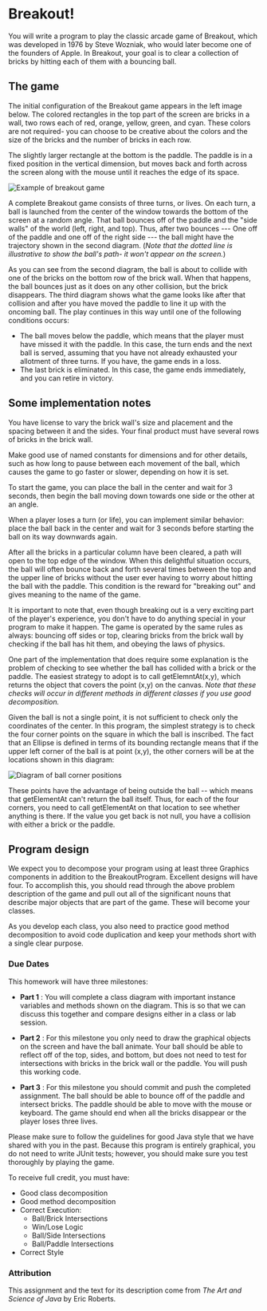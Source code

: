 
Breakout!
==========================

You will write a program to play the classic arcade game of Breakout, which
was developed in 1976 by Steve Wozniak, who would later become one of the founders 
of Apple. In Breakout, your goal is to clear a collection of bricks by hitting each of them with 
a bouncing ball.

## The game 

The initial configuration of the Breakout game appears in the left image below. The colored 
rectangles in the top part of the screen are bricks in a wall, two rows each of red, orange, yellow, green, and cyan.
These colors are not required- you can choose to be creative about the colors and the size of the bricks
and the number of bricks in each row.

The slightly larger rectangle at the bottom is the paddle. The paddle is in a fixed position in the vertical 
dimension, but moves back and forth across the screen along with the mouse until it 
reaches the edge of its space.

![Example of breakout game](./diagram.png)

A complete Breakout game consists of three turns, or lives. On each turn, a ball is launched from the center 
of the window towards the bottom of the screen at a random angle. That ball bounces off of the paddle and the "side walls" 
of the world (left, right, and top). Thus, after two bounces --- One off of the paddle and one off of the right side --- the ball 
might have the trajectory shown in the second diagram. (*Note that the dotted line is illustrative to show the 
ball's path- it won't appear on the screen.*)

As you can see from the second diagram, the ball is about to collide with one of the bricks on the bottom row
of the brick wall. 
When that happens, the ball 
bounces just as it does on any other collision, but the brick disappears. The third diagram shows what the game 
looks like after that collision and after you have moved the paddle to line it up with the 
oncoming ball. The play continues in this way until one of the following conditions occurs:

- The ball moves below the paddle, which means that the player must have missed it with the paddle. In this case, 
the turn ends and the next ball is served, assuming that you have not already exhausted your allotment of
three turns. If you have, the game ends in a loss.
- The last brick is eliminated. In this case, the game ends immediately, and you can retire in victory.

## Some implementation notes

You have license to vary the brick wall's size and placement and the spacing between it and the sides.
Your final product must have several rows of bricks in the brick wall.

Make good use of named constants for dimensions and for other details, such as how long to pause between each movement
of the ball, which causes the game to go faster or slower, depending on how it is set.

To start the game, you can place the ball in the center and wait for 3 seconds, then begin the ball moving down 
towards one side or the other at an angle.

When a player loses a turn (or life), you can implement similar behavior: place the ball back in the center and wait 
for 3 seconds before starting the ball on its way downwards again.

After all the bricks in a particular column have been cleared, a path will open to the top edge of the window. When this 
delightful situation occurs, the ball will often bounce back and forth several times between the top and the upper 
line of bricks without the user ever having to worry about hitting the ball with the paddle. This condition is the 
reward for "breaking out" and gives meaning to the name of the game.

It is important to note that, even though breaking out is a very exciting part of the player's experience,
you don't have to do anything special in your program to make it happen. The game is operated by the same rules as always:
bouncing off sides or top, clearing bricks from the brick wall by checking if the ball has hit them, and obeying the laws of physics.

One part of the implementation that does require some explanation is the problem of checking to see 
whether the ball has collided with a brick or the paddle. The easiest strategy to adopt 
is to call getElemntAt(x,y), which returns the object that covers the point (x,y) on the canvas. *Note that these checks
will occur in different methods in different classes if you use good decomposition.*

Given the ball is not a single point, it is not sufficient to check only the coordinates of the center. In this program, 
the simplest strategy is to check the four corner points on the square in which the ball is inscribed. The fact that an Ellipse
is defined in terms of its bounding rectangle means that if the upper left corner of the ball is at point (x,y), the other corners will be at the locations
shown in this diagram:

![Diagram of ball corner positions](./corners.png)

These points have the advantage of being outside the ball -- which means that getElementAt can't return the ball itself. Thus,
for each of the four corners, you need to call getElementAt on that location to see whether anything is there. If the value you get back 
is not null, you have a collision with either a brick or the paddle. 

## Program design

We expect you to decompose your program using at least three Graphics components in addition to the BreakoutProgram. 
Excellent designs will have four.
To accomplish this, you should read through the above problem description of the game and pull out all of the significant 
nouns that describe major objects that are part of the game. These will become your classes.

As you develop each class, you also need to practice good method decomposition to avoid code duplication and keep your 
methods short with a single clear purpose.

### Due Dates
This homework will have three milestones:

* **Part 1** : You will complete a class diagram with important instance variables and methods shown on the diagram.
This is so that we can discuss this together and compare designs either in a class or lab session.

* **Part 2** : For this milestone you only need to draw the graphical objects on the screen and have the ball animate. 
Your ball should be able to reflect off of the top, sides, and bottom, but does not need to test for intersections with 
bricks in the brick wall 
or the paddle. You will push this working code.

* **Part 3** : For this milestone you should commit and push the completed assignment. The ball should be able to bounce 
off of the paddle and intersect bricks. The paddle should be able to move with the mouse or keyboard. 
The game should end when all the bricks disappear or the player loses three lives. 

Please make sure to follow the guidelines for good Java style that we have shared with you in the past. 
Because this program is entirely graphical, you do not need to write JUnit tests; however, you should make 
sure you test thoroughly by playing the game.

To receive full credit, you must have:
* Good class decomposition
* Good method decomposition
* Correct Execution:
  * Ball/Brick Intersections
  * Win/Lose Logic
  * Ball/Side Intersections
  * Ball/Paddle Intersections
* Correct Style

### Attribution
This assignment and the text for its description come from *The Art and Science of Java* by Eric Roberts.


